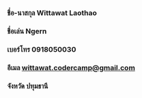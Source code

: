 ### ชื่อ-นาสกุล Wittawat Laothao
### ชื่อเล่น Ngern
### เบอร์โทร 0918050030
### อีเมล wittawat.codercamp@gmail.com
### จังหวัด ปทุมธานี
